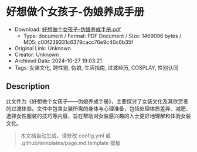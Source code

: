 # 好想做个女孩子-伪娘养成手册

- Download: [好想做个女孩子-伪娘养成手册.pdf](好想做个女孩子-伪娘养成手册.pdf)
    - Type: document / Format: PDF Document / Size: 1469096 bytes / MD5: c00f239331c6379cacc76e9c40c6b35f
- Original Link: Unknown
- Creator: Unknown
- Archived Date: 2024-10-27 19:03:21
- Tags: 女装文化, 跨性别, 伪娘, 生活指南, 过渡经历, COSPLAY, 性别认同

## Description

此文件为《好想做个女孩子——伪娘养成手册》，主要探讨了女装文化及其欣赏者的过渡体验。文件中包含女装所需的身体与心理准备，包括处理体质差异、减肥、选择女性服装的技巧等内容，旨在帮助对女装感兴趣的人士更好地理解和体验女装文化。

> 本文档自动生成，请修改 config.yml 或 .github/templates/page.md.template 模板
